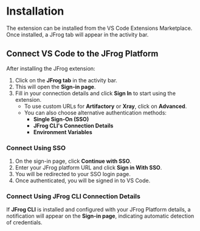 # Installation

The extension can be installed from the VS Code Extensions Marketplace. Once installed, a JFrog tab will appear in the activity bar.

## **Connect VS Code to the JFrog Platform**

After installing the JFrog extension:

1. Click on the **JFrog tab** in the activity bar.
2. This will open the **Sign-in page**.
3. Fill in your connection details and click **Sign In** to start using the extension.
   * To use custom URLs for **Artifactory** or **Xray**, click on **Advanced**.
   * You can also choose alternative authentication methods:
     * **Single Sign-On (SSO)**
     * **JFrog CLI's Connection Details**
     * **Environment Variables**

### **Connect Using SSO**

1. On the sign-in page, click **Continue with SSO**.
2. Enter your JFrog platform URL and click **Sign in With SSO**.
3. You will be redirected to your SSO login page.
4. Once authenticated, you will be signed in to VS Code.

### **Connect Using JFrog CLI Connection Details**

If **JFrog CLI** is installed and configured with your JFrog Platform details, a notification will appear on the **Sign-in page**, indicating automatic detection of credentials.
